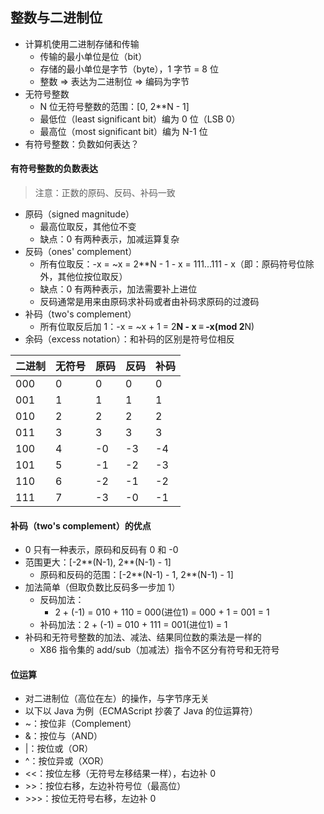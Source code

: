 ## 整数与二进制位
- 计算机使用二进制存储和传输
  - 传输的最小单位是位（bit）
  - 存储的最小单位是字节（byte），1 字节 = 8 位
  - 整数 => 表达为二进制位 => 编码为字节
- 无符号整数
  - N 位无符号整数的范围：[0, 2**N - 1]
  - 最低位（least significant bit）编为 0 位（LSB 0）
  - 最高位（most significant bit）编为 N-1 位
- 有符号整数：负数如何表达？


#### 有符号整数的负数表达
> 注意：正数的原码、反码、补码一致

- 原码（signed magnitude）
  - 最高位取反，其他位不变
  - 缺点：0 有两种表示，加减运算复杂
- 反码（ones' complement）
  - 所有位取反：-x = ~x = 2**N - 1 - x = 111...111 - x（即：原码符号位除外，其他位按位取反）
  - 缺点：0 有两种表示，加法需要补上进位
  - 反码通常是用来由原码求补码或者由补码求原码的过渡码
- 补码（two's complement）
  - 所有位取反后加 1：-x = ~x + 1 = 2**N - x ≡ -x(mod 2**N)
- 余码（excess notation）：和补码的区别是符号位相反

|  二进制 | 无符号 | 原码   | 反码  | 补码  |
|  ----  | ----  | ----  | ----  | ---- |
| 000    | 0     | 0    | 0    | 0     |
| 001    | 1     | 1    | 1    | 1     |
| 010    | 2     | 2    | 2    | 2     |
| 011    | 3     | 3    | 3    | 3     |
| 100    | 4     | -0   | -3   | -4    | 
| 101    | 5     | -1   | -2   | -3    |
| 110    | 6     | -2   | -1   | -2    |
| 111    | 7     | -3   | -0   | -1    |

#### 补码（two's complement）的优点
- 0 只有一种表示，原码和反码有 0 和 -0
- 范围更大：[-2**(N-1), 2**(N-1) - 1]
  - 原码和反码的范围：[-2**(N-1) - 1, 2**(N-1) - 1]
- 加法简单（但取负数比反码多一步加 1）
  - 反码加法：
    - 2 + (-1) = 010 + 110 = 000(进位1) = 000 + 1 = 001 = 1
  - 补码加法：2 + (-1) = 010 + 111 = 001(进位1) = 1
- 补码和无符号整数的加法、减法、结果同位数的乘法是一样的
  - X86 指令集的 add/sub（加减法）指令不区分有符号和无符号

#### 位运算
- 对二进制位（高位在左）的操作，与字节序无关
- 以下以 Java 为例（ECMAScript 抄袭了 Java 的位运算符）
- ~：按位非（Complement）
- &：按位与（AND）
- |：按位或（OR）
- ^：按位异或（XOR）
- <<：按位左移（无符号左移结果一样），右边补 0
- \>>：按位右移，左边补符号位（最高位）
- \>>>：按位无符号右移，左边补 0

